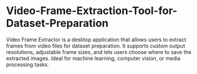 # Video-Frame-Extraction-Tool-for-Dataset-Preparation
Video Frame Extractor is a desktop application that allows users to extract frames from video files for dataset preparation. It supports custom output resolutions, adjustable frame sizes, and lets users choose where to save the extracted images. Ideal for machine learning, computer vision, or media processing tasks.
